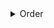 <details>
  <summary>Order</summary>
  
  - url shortener system design https://www.educative.io/courses/grokking-the-system-design-interview/m2ygV4E81AR
    - grokking-the-system-design-interview https://designgurus.org/course/grokking-the-system-design-interview 
    - grokking the system design interview book pdf https://pdfcoffee.com/grokking-the-system-design-interviewpdf-5-pdf-free.html
      https://pdfcoffee.com/qdownload/grokking-the-system-design-interviewpdf-5-pdf-free.html [pdfcoffee.com_grokking-the-system-design-interviewpdf-5-pdf-free.pdf](https://github.com/z9g-longtran/repo-star/files/8485893/pdfcoffee.com_grokking-the-system-design-interviewpdf-5-pdf-free.pdf)

        
  - Designing Twitter
  - system design pastebin https://github.com/donnemartin/system-design-primer/blob/master/solutions/system_design/pastebin/README.md
  - design gurus download free *https://coursehunters.online/t/educative-io-design-gurus-grokking-the-system-design-interview-part-5/584
  - https://pdfcoffee.com/qdownload/grokking-the-system-design-interviewpdf-5-pdf-free.html
</details>
